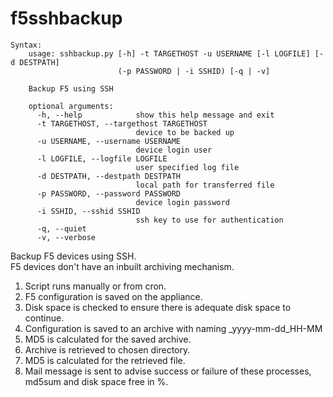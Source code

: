 # f5sshbackup
```
Syntax:
    usage: sshbackup.py [-h] -t TARGETHOST -u USERNAME [-l LOGFILE] [-d DESTPATH]
                        (-p PASSWORD | -i SSHID) [-q | -v]

    Backup F5 using SSH

    optional arguments:
      -h, --help            show this help message and exit
      -t TARGETHOST, --targethost TARGETHOST
                            device to be backed up
      -u USERNAME, --username USERNAME
                            device login user
      -l LOGFILE, --logfile LOGFILE
                            user specified log file
      -d DESTPATH, --destpath DESTPATH
                            local path for transferred file
      -p PASSWORD, --password PASSWORD
                            device login password
      -i SSHID, --sshid SSHID
                            ssh key to use for authentication
      -q, --quiet
      -v, --verbose
```

Backup F5 devices using SSH.  
F5 devices don't have an inbuilt archiving mechanism.  

1. Script runs manually or from cron.  
2. F5 configuration is saved on the appliance.  
3. Disk space is checked to ensure there is adequate disk space to continue. 
4. Configuration is saved to an archive with naming 
  <hostname>_yyyy-mm-dd_HH-MM
5. MD5 is calculated for the saved archive.  
6. Archive is retrieved to chosen directory. 
7. MD5 is calculated for the retrieved file.
8. Mail message is sent to advise success or failure of these processes, md5sum and disk space free in %.  
